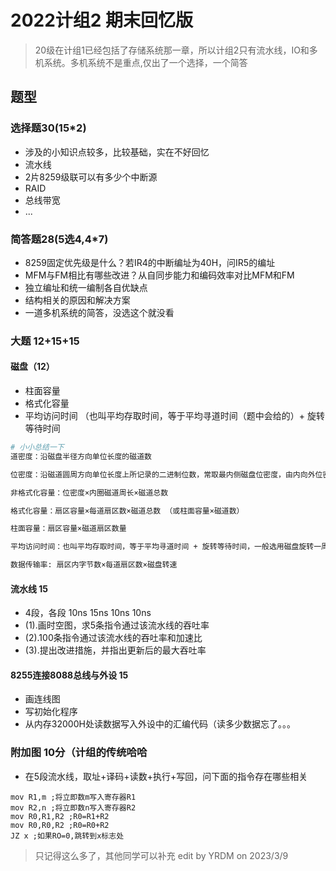 # 2022计组2 期末回忆版
> 20级在计组1已经包括了存储系统那一章，所以计组2只有流水线，IO和多机系统。多机系统不是重点,仅出了一个选择，一个简答
## 题型

### 选择题30(15*2)
* 涉及的小知识点较多，比较基础，实在不好回忆
* 流水线
* 2片8259级联可以有多少个中断源
* RAID
* 总线带宽
* ...
### 简答题28(5选4,4*7)
* 8259固定优先级是什么？若IR4的中断编址为40H，问IR5的编址
* MFM与FM相比有哪些改进？从自同步能力和编码效率对比MFM和FM
* 独立编址和统一编制各自优缺点
* 结构相关的原因和解决方案
* 一道多机系统的简答，没选这个就没看
### 大题 12+15+15
#### 磁盘（12）
* 柱面容量
* 格式化容量 
* 平均访问时间 （也叫平均存取时间，等于平均寻道时间（题中会给的）+ 旋转等待时间
```bash
# 小小总结一下
道密度：沿磁盘半径方向单位长度的磁道数

位密度：沿磁道圆周方向单位长度上所记录的二进制位数，常取最内侧磁盘位密度，由内向外位密度逐渐递减，每个磁道记录数据相等

非格式化容量：位密度×内圈磁道周长×磁道总数

格式化容量：扇区容量×每道扇区数×磁道总数 （或柱面容量×磁道数）

柱面容量：扇区容量×磁道扇区数量

平均访问时间：也叫平均存取时间，等于平均寻道时间 + 旋转等待时间，一般选用磁盘旋转一周所用时间的一半作为平均等待时间

数据传输率: 扇区内字节数×每道扇区数×磁盘转速
```
#### 流水线 15
* 4段，各段 10ns 15ns 10ns 10ns
* (1).画时空图，求5条指令通过该流水线的吞吐率
* (2).100条指令通过该流水线的吞吐率和加速比
* (3).提出改进措施，并指出更新后的最大吞吐率

#### 8255连接8088总线与外设 15
* 画连线图
* 写初始化程序
* 从内存32000H处读数据写入外设中的汇编代码（读多少数据忘了。。。

### 附加图 10分（计组的传统哈哈
* 在5段流水线，取址+译码+读数+执行+写回，问下面的指令存在哪些相关
```arm
mov R1,m ;将立即数m写入寄存器R1
mov R2,n ;将立即数n写入寄存器R2
mov R0,R1,R2 ;R0=R1+R2
mov R0,R0,R2 ;R0=R0+R2
JZ x ;如果RO=0,跳转到x标志处
```
> 只记得这么多了，其他同学可以补充 edit by YRDM on 2023/3/9